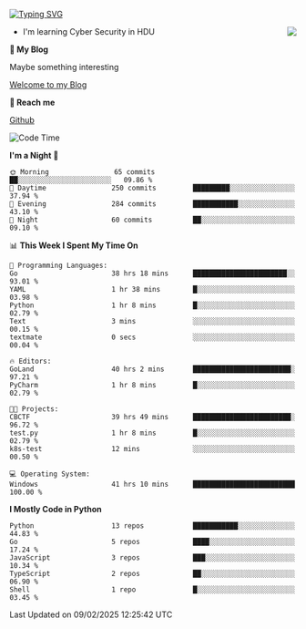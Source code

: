 [![Typing SVG](https://readme-typing-svg.herokuapp.com?font=Fira+Code&pause=1000&random=false&width=450&height=60&lines=Hello+%F0%9F%91%8B%F0%9F%8F%BB;I'm+JBNRZ)](https://git.io/typing-svg)

<a href="#">
  <img align="right" src="https://github-readme-stats.vercel.app/api?username=JBNRZ&show_icons=true&bg_color=15,f2f7fd,E0EAFC" />
</a>

- I'm learning Cyber Security in HDU

 **🌱 My Blog**

Maybe something interesting

[Welcome to my Blog](https://jbnrz.com.cn/)

 **💬 Reach me** 

[Github](https://github.com/JBNRZ)


<!--START_SECTION:waka-->
![Code Time](http://img.shields.io/badge/Code%20Time-958%20hrs%2010%20mins-blue)

**I'm a Night 🦉** 

```text
🌞 Morning                65 commits          ██░░░░░░░░░░░░░░░░░░░░░░░   09.86 % 
🌆 Daytime                250 commits         █████████░░░░░░░░░░░░░░░░   37.94 % 
🌃 Evening                284 commits         ███████████░░░░░░░░░░░░░░   43.10 % 
🌙 Night                  60 commits          ██░░░░░░░░░░░░░░░░░░░░░░░   09.10 % 
```


📊 **This Week I Spent My Time On** 

```text
💬 Programming Languages: 
Go                       38 hrs 18 mins      ███████████████████████░░   93.01 % 
YAML                     1 hr 38 mins        █░░░░░░░░░░░░░░░░░░░░░░░░   03.98 % 
Python                   1 hr 8 mins         █░░░░░░░░░░░░░░░░░░░░░░░░   02.79 % 
Text                     3 mins              ░░░░░░░░░░░░░░░░░░░░░░░░░   00.15 % 
textmate                 0 secs              ░░░░░░░░░░░░░░░░░░░░░░░░░   00.04 % 

🔥 Editors: 
GoLand                   40 hrs 2 mins       ████████████████████████░   97.21 % 
PyCharm                  1 hr 8 mins         █░░░░░░░░░░░░░░░░░░░░░░░░   02.79 % 

🐱‍💻 Projects: 
CBCTF                    39 hrs 49 mins      ████████████████████████░   96.72 % 
test.py                  1 hr 8 mins         █░░░░░░░░░░░░░░░░░░░░░░░░   02.79 % 
k8s-test                 12 mins             ░░░░░░░░░░░░░░░░░░░░░░░░░   00.50 % 

💻 Operating System: 
Windows                  41 hrs 10 mins      █████████████████████████   100.00 % 
```

**I Mostly Code in Python** 

```text
Python                   13 repos            ███████████░░░░░░░░░░░░░░   44.83 % 
Go                       5 repos             ████░░░░░░░░░░░░░░░░░░░░░   17.24 % 
JavaScript               3 repos             ███░░░░░░░░░░░░░░░░░░░░░░   10.34 % 
TypeScript               2 repos             ██░░░░░░░░░░░░░░░░░░░░░░░   06.90 % 
Shell                    1 repo              █░░░░░░░░░░░░░░░░░░░░░░░░   03.45 % 
```




 Last Updated on 09/02/2025 12:25:42 UTC
<!--END_SECTION:waka-->
